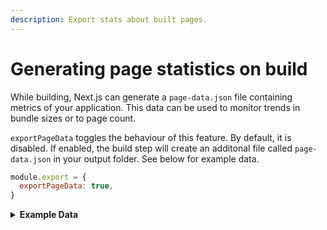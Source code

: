 ```yaml
---
description: Export stats about built pages.
---
```


# Generating page statistics on build

While building, Next.js can generate a `page-data.json` file containing metrics of your application.
This data can be used to monitor trends in bundle sizes or to page count.

`exportPageData` toggles the behaviour of this feature. By default, it is disabled. If enabled, the build step will create an additonal file called `page-data.json` in your output folder. See below for example data.

```js
module.export = {
  exportPageData: true,
}
```

<details>
  <summary><b>Example Data</b></summary>

```json
{
  "pages": [
    {
      "size": 40536,
      "totalSize": 113749,
      "static": true,
      "isSsg": false,
      "isWebSsr": false,
      "isHybridAmp": false,
      "ssgPageRoutes": null,
      "initialRevalidateSeconds": false,
      "pageDuration": 78,
      "name": "/"
    },
    {
      "size": 0,
      "totalSize": 73213,
      "static": false,
      "isSsg": false,
      "isWebSsr": false,
      "isHybridAmp": false,
      "ssgPageRoutes": null,
      "initialRevalidateSeconds": false,
      "name": "/_app"
    },
    {
      "size": 194,
      "totalSize": 73407,
      "static": true,
      "isSsg": false,
      "isWebSsr": false,
      "isHybridAmp": false,
      "ssgPageRoutes": null,
      "initialRevalidateSeconds": false,
      "name": "/404"
    },
    {
      "size": 0,
      "totalSize": 73213,
      "static": false,
      "isSsg": false,
      "isWebSsr": false,
      "isHybridAmp": false,
      "ssgPageRoutes": null,
      "initialRevalidateSeconds": false,
      "name": "/api/capture"
    }
  ],
  "sizeData": {
    "commonFiles": [
      "static/chunks/webpack-2b99834efceef160.js",
      "static/chunks/framework-91d7f78b5b4003c8.js",
      "static/chunks/main-50347007aa2c3e11.js",
      "static/css/dcd8253babfbb6e3.css",
      "static/chunks/pages/_app-73bb641067073568.js"
    ],
    "uniqueFiles": [
      "static/chunks/897-7ba0711baf91294e.js",
      "static/css/9eb0190d44a36315.css",
      "static/chunks/pages/index-90f84d886ae8d55d.js",
      "static/chunks/pages/_error-2280fa386d040b66.js"
    ],
    "sizeUniqueFiles": {
      "static/chunks/897-7ba0711baf91294e.js": 38044,
      "static/css/9eb0190d44a36315.css": 1738,
      "static/chunks/pages/index-90f84d886ae8d55d.js": 2492,
      "static/chunks/pages/_error-2280fa386d040b66.js": 194
    },
    "sizeCommonFile": {
      "static/chunks/webpack-2b99834efceef160.js": 773,
      "static/chunks/framework-91d7f78b5b4003c8.js": 42031,
      "static/chunks/main-50347007aa2c3e11.js": 29917,
      "static/css/dcd8253babfbb6e3.css": 424,
      "static/chunks/pages/_app-73bb641067073568.js": 492
    },
    "sizeCommonFiles": 73213
  },
  "sharedCssFiles": ["static/css/dcd8253babfbb6e3.css"],
  "sharedFiles": {
    "static/chunks/webpack-2b99834efceef160.js": 773,
    "static/chunks/framework-91d7f78b5b4003c8.js": 42031,
    "static/chunks/main-50347007aa2c3e11.js": 29917,
    "static/css/dcd8253babfbb6e3.css": 424,
    "static/chunks/pages/_app-73bb641067073568.js": 492
  },
  "hasCustomApp": "/_app.tsx"
}
```

</details>
